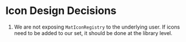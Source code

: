 # Icon Design Decisions

1. We are not exposing `MatIconRegistry` to the underlying user. If icons need to be added to our
   set, it should be done at the library level.
